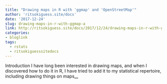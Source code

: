 ```yaml
---
title: "Drawing maps in R with 'ggmap' and 'OpenStreetMap'"
author: 'ritsokiguess.site/docs'
date: '2017-12-24'
slug: drawing-maps-in-r-with-ggmap-a
link: http://ritsokiguess.site/docs/2017/12/24/drawing-maps-in-r-with-ggmap-and-openstreetmap/
categories:
- bloglink
tags:
  - rstats
  - ritsokiguesssitedocs
---
```


Introduction I have long been interested in drawing maps, and when I discovered how to do it in R, I have tried to add it to my statistical repertoire, including drawing things on maps[... <i class="fas fa-external-link-alt"></i>](http://ritsokiguess.site/docs/2017/12/24/drawing-maps-in-r-with-ggmap-and-openstreetmap/)

